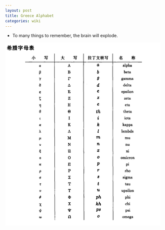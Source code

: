 ```yaml
---
layout: post
title: Greece Alphabet
categories: wiki
---
```

- To many things to remember, the brain will explode.


<img src="/asset/WikiImages/GreeceAlphabet.jpg" />
